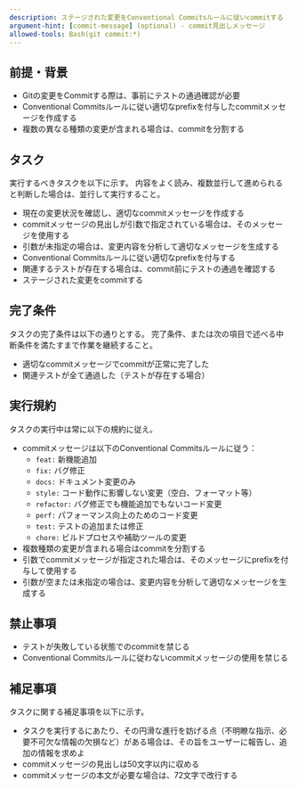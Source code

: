 ```yaml
---
description: ステージされた変更をConventional Commitsルールに従いcommitする
argument-hint: [commit-message] (optional) - commit見出しメッセージ
allowed-tools: Bash(git commit:*)
---
```


## 前提・背景

- Gitの変更をCommitする際は、事前にテストの通過確認が必要
- Conventional Commitsルールに従い適切なprefixを付与したcommitメッセージを作成する
- 複数の異なる種類の変更が含まれる場合は、commitを分割する

## タスク

実行するべきタスクを以下に示す。
内容をよく読み、複数並行して進められると判断した場合は、並行して実行すること。

- 現在の変更状況を確認し、適切なcommitメッセージを作成する
- commitメッセージの見出しが引数で指定されている場合は、そのメッセージを使用する
- 引数が未指定の場合は、変更内容を分析して適切なメッセージを生成する
- Conventional Commitsルールに従い適切なprefixを付与する
- 関連するテストが存在する場合は、commit前にテストの通過を確認する
- ステージされた変更をcommitする

## 完了条件

タスクの完了条件は以下の通りとする。
完了条件、または次の項目で述べる中断条件を満たすまで作業を継続すること。

- 適切なcommitメッセージでcommitが正常に完了した
- 関連テストが全て通過した（テストが存在する場合）

## 実行規約

タスクの実行中は常に以下の規約に従え。

- commitメッセージは以下のConventional Commitsルールに従う：
  - `feat:` 新機能追加
  - `fix:` バグ修正
  - `docs:` ドキュメント変更のみ
  - `style:` コード動作に影響しない変更（空白、フォーマット等）
  - `refactor:` バグ修正でも機能追加でもないコード変更
  - `perf:` パフォーマンス向上のためのコード変更
  - `test:` テストの追加または修正
  - `chore:` ビルドプロセスや補助ツールの変更
- 複数種類の変更が含まれる場合はcommitを分割する
- 引数でcommitメッセージが指定された場合は、そのメッセージにprefixを付与して使用する
- 引数が空または未指定の場合は、変更内容を分析して適切なメッセージを生成する

## 禁止事項

- テストが失敗している状態でのcommitを禁じる
- Conventional Commitsルールに従わないcommitメッセージの使用を禁じる

## 補足事項

タスクに関する補足事項を以下に示す。

- タスクを実行するにあたり、その円滑な進行を妨げる点（不明瞭な指示、必要不可欠な情報の欠損など）がある場合は、その旨をユーザーに報告し、追加の情報を求めよ
- commitメッセージの見出しは50文字以内に収める
- commitメッセージの本文が必要な場合は、72文字で改行する
